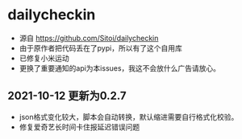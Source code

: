 # dailycheckin
- 源自 https://github.com/Sitoi/dailycheckin
- 由于原作者把代码丢在了pypi，所以有了这个自用库
- 已修复小米运动 
- 更换了重要通知的api为本issues，我这不会放什么广告请放心。
## 2021-10-12 更新为0.2.7
- json格式变化较大，脚本会自动转换，默认缩进需要自行格式化校验。
- 修复爱奇艺长时间卡住报延迟错误问题
